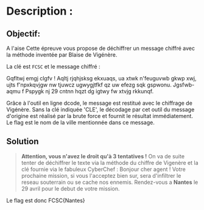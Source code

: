 # Description :

## Objectif:

A l'aise
Cette épreuve vous propose de déchiffrer un message chiffré avec la méthode inventée par Blaise de Vigénère.

La clé est `FCSC` et le message chiffré :

Gqfltwj emgj clgfv ! Aqltj rjqhjsksg ekxuaqs, ua xtwk
n'feuguvwb gkwp xwj, ujts f'npxkqvjgw nw tjuwcz
ugwygjtfkf qz uw efezg sqk gspwonu. Jgsfwb-aqmu f
Pspygk nj 29 cntnn hqzt dg igtwy fw xtvjg rkkunqf.

Grâce à l'outil en ligne dcode, le message est restitué avec le chiffrage de Vigénère. Sans la clé indiquée 'CLE', 
le décodage par cet outil du message d'origine est réalisé par la brute force et fournit le résultat immédiatement.
Le flag est le nom de la ville mentionnée dans ce message.


## Solution

> **Attention, vous n'avez le droit qu'à 3 tentatives !**
On va de suite tenter de déchiffrer le texte via la méthode du chiffre de Vigenère et la clé fournie via le fabuleux CyberChef : 
Bonjour cher agent ! Votre prochaine mission, si vous
l'acceptez bien sur, sera d'infiltrer le reseau
souterrain ou se cache nos ennemis. Rendez-vous a
**Nantes** le 29 avril pour le debut de votre mission.

Le flag est donc FCSC{Nantes}